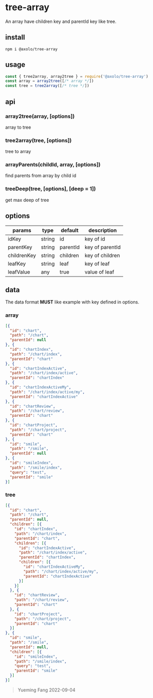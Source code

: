 # tree-array

An array have children key and parentId key like tree.

## install

```shell
npm i @axolo/tree-array
```

## usage

```js
const { tree2array, array2tree } = require('@axolo/tree-array')
const array = array2tree([/* array */])
const tree = tree2array([/* tree */])
```

## api

### array2tree(array, [options])

array to tree

### tree2array(tree, [options])

tree to array

### arrayParents(childId, array, [options])

find parents from array by child id

### treeDeep(tree, [options], [deep = 1])

get max deep of tree

## options

  params    |  type  | default  | description
----------- | ------ | -------- | -----------
idKey       | string | id       | key of id
parentKey   | string | parentId | key of parentId
childrenKey | string | children | key of children
leafKey     | string | leaf     | key of leaf
leafValue   | any    | true     | value of leaf

## data

The data format **MUST** like example with key defined in options.

### array

```json
[{
  "id": "chart",
  "path": "/chart",
  "parentId": null
}, {
  "id": "chartIndex",
  "path": "/chart/index",
  "parentId": "chart"
}, {
  "id": "chartIndexActive",
  "path": "/chart/index/active",
  "parentId": "chartIndex"
}, {
  "id": "chartIndexActiveMy",
  "path": "/chart/index/active/my",
  "parentId": "chartIndexActive"
}, {
  "id": "chartReview",
  "path": "/chart/review",
  "parentId": "chart"
}, {
  "id": "chartProject",
  "path": "/chart/project",
  "parentId": "chart"
}, {
  "id": "smile",
  "path": "/smile",
  "parentId": null
}, {
  "id": "smileIndex",
  "path": "/smile/index",
  "query": "test",
  "parentId": "smile"
}]
```

### tree

```json
[{
  "id": "chart",
  "path": "/chart",
  "parentId": null,
  "children": [{
    "id": "chartIndex",
    "path": "/chart/index",
    "parentId": "chart",
    "children": [{
      "id": "chartIndexActive",
      "path": "/chart/index/active",
      "parentId": "chartIndex",
      "children": [{
        "id": "chartIndexActiveMy",
        "path": "/chart/index/active/my",
        "parentId": "chartIndexActive"
      }]
    }]
  }, {
    "id": "chartReview",
    "path": "/chart/review",
    "parentId": "chart"
  }, {
    "id": "chartProject",
    "path": "/chart/project",
    "parentId": "chart"
  }]
}, {
  "id": "smile",
  "path": "/smile",
  "parentId": null,
  "children": [{
    "id": "smileIndex",
    "path": "/smile/index",
    "query": "test",
    "parentId": "smile"
  }]
}]
```

> Yueming Fang
> 2022-09-04
